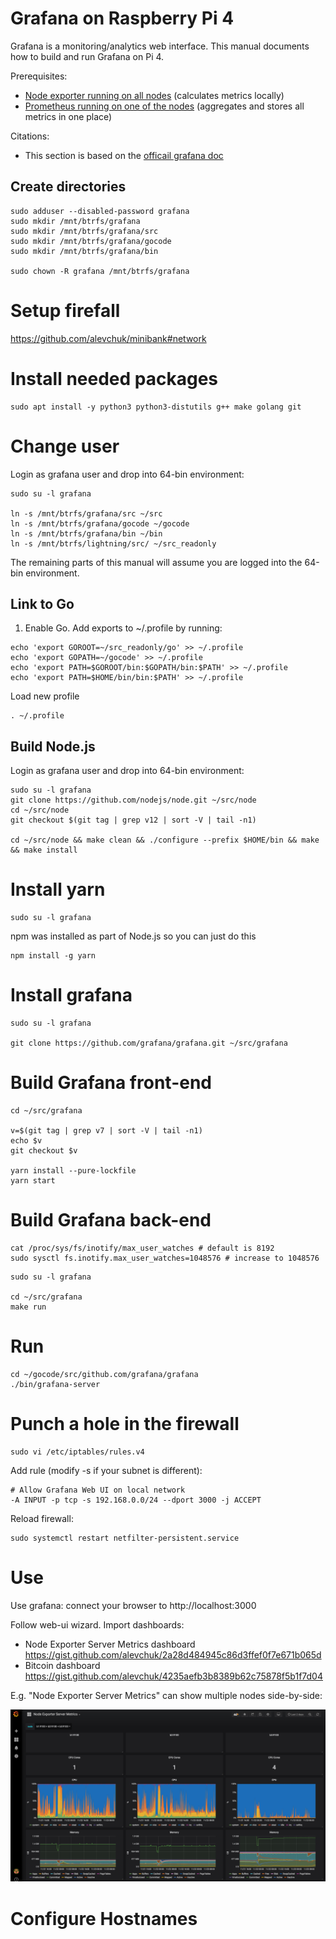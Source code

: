 # Grafana on Raspberry Pi 4

Grafana is a monitoring/analytics web interface.  This manual documents how to build and run Grafana on Pi 4.

Prerequisites:
 * [Node exporter running on all nodes](https://github.com/alevchuk/minibank/blob/first/README.md#prometheus-exporters) (calculates metrics locally)
 * [Prometheus running on one of the nodes](https://github.com/alevchuk/minibank/blob/first/README.md#prometheus) (aggregates and stores all metrics in one place)


Citations:
* This section is based on the [officail grafana doc](https://github.com/grafana/grafana/blob/first/contribute/developer-guide.md#build-grafana)



## Create directories

```
sudo adduser --disabled-password grafana
sudo mkdir /mnt/btrfs/grafana
sudo mkdir /mnt/btrfs/grafana/src
sudo mkdir /mnt/btrfs/grafana/gocode
sudo mkdir /mnt/btrfs/grafana/bin

sudo chown -R grafana /mnt/btrfs/grafana
```

# Setup firefall
https://github.com/alevchuk/minibank#network


# Install needed packages
```
sudo apt install -y python3 python3-distutils g++ make golang git
```


# Change user
Login as grafana user and drop into 64-bin environment:
```
sudo su -l grafana

ln -s /mnt/btrfs/grafana/src ~/src
ln -s /mnt/btrfs/grafana/gocode ~/gocode
ln -s /mnt/btrfs/grafana/bin ~/bin
ln -s /mnt/btrfs/lightning/src/ ~/src_readonly
```

The remaining parts of this manual will assume you are logged into the 64-bin environment.



## Link to Go

1.  Enable Go. Add exports to ~/.profile by running:
```
echo 'export GOROOT=~/src_readonly/go' >> ~/.profile
echo 'export GOPATH=~/gocode' >> ~/.profile
echo 'export PATH=$GOROOT/bin:$GOPATH/bin:$PATH' >> ~/.profile
echo 'export PATH=$HOME/bin/bin:$PATH' >> ~/.profile
```

Load new profile
```
. ~/.profile
```


## Build Node.js 

Login as grafana user and drop into 64-bin environment:
```
sudo su -l grafana
git clone https://github.com/nodejs/node.git ~/src/node
cd ~/src/node
git checkout $(git tag | grep v12 | sort -V | tail -n1)

cd ~/src/node && make clean && ./configure --prefix $HOME/bin && make && make install
```

# Install yarn
```
sudo su -l grafana
```

npm was installed as part of Node.js so you can just do this
```
npm install -g yarn
```

# Install grafana

```
sudo su -l grafana

git clone https://github.com/grafana/grafana.git ~/src/grafana
```


# Build Grafana front-end
```
cd ~/src/grafana

v=$(git tag | grep v7 | sort -V | tail -n1)
echo $v
git checkout $v

yarn install --pure-lockfile
yarn start
```


# Build Grafana back-end

```
cat /proc/sys/fs/inotify/max_user_watches # default is 8192 
sudo sysctl fs.inotify.max_user_watches=1048576 # increase to 1048576
```

```
sudo su -l grafana

cd ~/src/grafana
make run
```

# Run
```
cd ~/gocode/src/github.com/grafana/grafana
./bin/grafana-server
```

# Punch a hole in the firewall

```
sudo vi /etc/iptables/rules.v4
```
Add rule (modify -s if your subnet is different):
```
# Allow Grafana Web UI on local network
-A INPUT -p tcp -s 192.168.0.0/24 --dport 3000 -j ACCEPT
```
Reload firewall:
```
sudo systemctl restart netfilter-persistent.service
```


# Use

Use grafana: connect your browser to http://localhost:3000

Follow web-ui wizard. Import dashboards:
* Node Exporter Server Metrics dashboard https://gist.github.com/alevchuk/2a28d484945c86d3ffef0f7e671b065d
* Bitcoin dashboard https://gist.github.com/alevchuk/4235aefb3b8389b62c75878f5b1f7d04



E.g. "Node Exporter Server Metrics" can show multiple nodes side-by-side:

![alt text](https://raw.githubusercontent.com/alevchuk/minibank/first/img/grafana_screen_shot_2018-11-23.png "grafana monitoring dashboard using data from prometheus time-series store")

# Configure Hostnames
